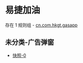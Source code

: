 # 易捷加油

存在 1 规则组 - [cn.com.hkgt.gasapp](/src/apps/cn.com.hkgt.gasapp.ts)

## 未分类-广告弹窗

- [快照-0](https://i.gkd.li/i/12744270)
